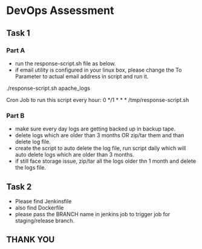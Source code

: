 # DevOps Assessment


## Task 1

### Part A

* run the response-script.sh file as below.
* if email utility is configured in your linux box, please change the To Parameter to actual email address in script and run it.

./response-script.sh apache_logs

Cron Job to run this script every hour: 
0 */1 * * * /tmp/response-script.sh

### Part B

* make sure every day logs are getting backed up in backup tape.
* delete logs which are older than 3 months OR zip/tar them and than delete log file.
* create the script to auto delete the log file, run script daily which will auto delete logs which are older than 3 months.
* if still face storage issue, zip/tar all the logs older thn 1 month and delete the logs file.

## Task 2

* Please find Jenkinsfile
* also find Dockerfile
* please pass the BRANCH name in jenkins job to trigger job for staging/release branch.

## THANK YOU

